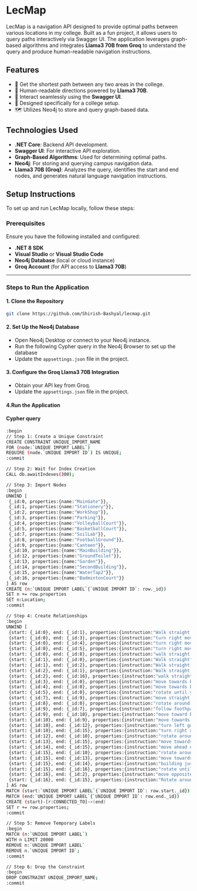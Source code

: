 # LecMap

LecMap is a navigation API designed to provide optimal paths between various locations in my college. Built as a fun project, it allows users to query paths interactively via Swagger UI. The application leverages graph-based algorithms and integrates **Llama3 70B from Groq** to understand the query and produce human-readable navigation instructions.
## Features

- 🚩 Get the shortest path between any two areas in the college.
- 🧭 Human-readable directions powered by **Llama3 70B**.
- 📍 Interact seamlessly using the **Swagger UI**.
- 🏫 Designed specifically for a college setup.
- 🗺️ Utilizes Neo4j to store and query graph-based data.

## Technologies Used

- **.NET Core**: Backend API development.
- **Swagger UI**: For interactive API exploration.
- **Graph-Based Algorithms**: Used for determining optimal paths.
- **Neo4j**: For storing and querying campus navigation data.
- **Llama3 70B (Groq)**: Analyzes the query, identifies the start and end nodes, and generates natural language navigation instructions.

## Setup Instructions

To set up and run LecMap locally, follow these steps:
### Prerequisites
Ensure you have the following installed and configured:

- **.NET 8 SDK**
- **Visual Studio** or **Visual Studio Code**
- **Neo4j Database** (local or cloud instance)
- **Groq Account** (for API access to **Llama3 70B**)


---

### Steps to Run the Application

#### **1. Clone the Repository**
```bash
git clone https://github.com/Shirish-Bashyal/lecmap.git
```

#### **2. Set Up the Neo4j Database**
- Open Neo4j Desktop or connect to your Neo4j instance.
- Run the following Cypher query in the Neo4j Browser to set up the database
- Update the `appsettings.json` file in the project.

#### **3. Configure the Groq Llama3 70B Integration**
- Obtain your API key from Groq.
- Update the `appsettings.json` file in the project.

 #### **4.Run the Application**


 #### **Cypher query**
 ````bash
:begin
// Step 1: Create a Unique Constraint
CREATE CONSTRAINT UNIQUE_IMPORT_NAME 
FOR (node:`UNIQUE IMPORT LABEL`) 
REQUIRE (node.`UNIQUE IMPORT ID`) IS UNIQUE;
:commit

// Step 2: Wait for Index Creation
CALL db.awaitIndexes(300);

// Step 3: Import Nodes
:begin
UNWIND [
  {_id:0, properties:{name:"MainGate"}},
  {_id:1, properties:{name:"Stationery"}},
  {_id:2, properties:{name:"WorkShop"}},
  {_id:3, properties:{name:"Parking"}},
  {_id:4, properties:{name:"VolleyballCourt"}},
  {_id:5, properties:{name:"BasketballCourt"}},
  {_id:7, properties:{name:"SoilLab"}},
  {_id:8, properties:{name:"FootballGround"}},
  {_id:9, properties:{name:"Canteen"}},
  {_id:10, properties:{name:"MainBuilding"}},
  {_id:12, properties:{name:"GroundToilet"}},
  {_id:13, properties:{name:"Garden"}},
  {_id:14, properties:{name:"SecondBuilding"}},
  {_id:15, properties:{name:"WaterTap2"}},
  {_id:16, properties:{name:"BadmintonCourt"}}
] AS row
CREATE (n:`UNIQUE IMPORT LABEL`{`UNIQUE IMPORT ID`: row._id}) 
SET n += row.properties 
SET n:Location;
:commit

// Step 4: Create Relationships
:begin
UNWIND [
  {start: {_id:0}, end: {_id:1}, properties:{instruction:"Walk straight,look left", weight:1}},
  {start: {_id:0}, end: {_id:3}, properties:{instruction:"turn right move ahead and turn right", weight:5}},
  {start: {_id:0}, end: {_id:4}, properties:{instruction:"turn right move ahead,turn right", weight:3}},
  {start: {_id:0}, end: {_id:5}, properties:{instruction:"turn right move ahead", weight:2}},
  {start: {_id:0}, end: {_id:8}, properties:{instruction:"walk straight, look right", weight:4}},
  {start: {_id:1}, end: {_id:0}, properties:{instruction:"Walk straight", weight:1}},
  {start: {_id:1}, end: {_id:2}, properties:{instruction:"Walk straight,look left", weight:2}},
  {start: {_id:2}, end: {_id:1}, properties:{instruction:"Walk straight,look right", weight:2}},
  {start: {_id:2}, end: {_id:16}, properties:{instruction:"walk straight, look left", weight:3}},
  {start: {_id:3}, end: {_id:0}, properties:{instruction:"move towards basketballcourt, turnleft move ahead,", weight:5}},
  {start: {_id:4}, end: {_id:0}, properties:{instruction:"move towards basketballcourt and rotate until you see gate", weight:3}},
  {start: {_id:5}, end: {_id:0}, properties:{instruction:"rotate until you see gate", weight:2}},
  {start: {_id:7}, end: {_id:9}, properties:{instruction:"move straight and look right", weight:4}},
  {start: {_id:8}, end: {_id:0}, properties:{instruction:"rotate around until you see gate , move toward it", weight:4}},
  {start: {_id:9}, end: {_id:7}, properties:{instruction:"follow foothpath opposite of big buiding", weight:4}},
  {start: {_id:9}, end: {_id:10}, properties:{instruction:"move toward big building ", weight:4}},
  {start: {_id:10}, end: {_id:9}, properties:{instruction:"move towards left footpath until you reach canteen ", weight:4}},
  {start: {_id:10}, end: {_id:12}, properties:{instruction:"turn left go ahead , take next left and move straight until you find toilet", weight:15}},
  {start: {_id:10}, end: {_id:15}, properties:{instruction:"turn right and move straight until you see tap", weight:7}},
  {start: {_id:12}, end: {_id:10}, properties:{instruction:"rotate around and take the footpath which is present in left of mainBuilding, take left turn at the end of path", weight:15}},
  {start: {_id:13}, end: {_id:15}, properties:{instruction:"move towards FootballGround and turn right when footpath arrives", weight:4}},
  {start: {_id:14}, end: {_id:15}, properties:{instruction:"move ahead until tap arrives in rightside", weight:1}},
  {start: {_id:15}, end: {_id:10}, properties:{instruction:"rotate around and move towards the big building", weight:7}},
  {start: {_id:15}, end: {_id:13}, properties:{instruction:"move towards big building take first left turn", weight:4}},
  {start: {_id:15}, end: {_id:14}, properties:{instruction:"building just front is 2ndBuilding", weight:1}},
  {start: {_id:15}, end: {_id:16}, properties:{instruction:"rotate until you find court", weight:1}},
  {start: {_id:16}, end: {_id:2}, properties:{instruction:"move opposite of watertap towards gate until you see a door in rightside", weight:3}},
  {start: {_id:16}, end: {_id:15}, properties:{instruction:"Rotate around until you see tap", weight:1}}
] AS row
MATCH (start:`UNIQUE IMPORT LABEL`{`UNIQUE IMPORT ID`: row.start._id})
MATCH (end:`UNIQUE IMPORT LABEL`{`UNIQUE IMPORT ID`: row.end._id})
CREATE (start)-[r:CONNECTED_TO]->(end) 
SET r += row.properties;
:commit

// Step 5: Remove Temporary Labels
:begin
MATCH (n:`UNIQUE IMPORT LABEL`)  
WITH n LIMIT 20000 
REMOVE n:`UNIQUE IMPORT LABEL` 
REMOVE n.`UNIQUE IMPORT ID`;
:commit

// Step 6: Drop the Constraint
:begin
DROP CONSTRAINT UNIQUE_IMPORT_NAME;
:commit

````

